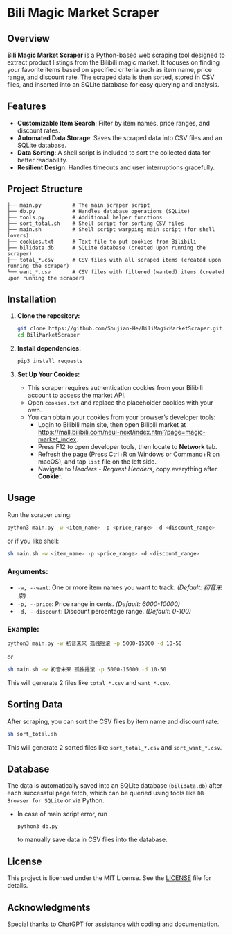 
# Bili Magic Market Scraper

## Overview

**Bili Magic Market Scraper** is a Python-based web scraping tool designed to extract product listings from the Bilibili magic market. It focuses on finding your favorite items based on specified criteria such as item name, price range, and discount rate. The scraped data is then sorted, stored in CSV files, and inserted into an SQLite database for easy querying and analysis.

## Features

- **Customizable Item Search**: Filter by item names, price ranges, and discount rates.
- **Automated Data Storage**: Saves the scraped data into CSV files and an SQLite database.
- **Data Sorting**: A shell script is included to sort the collected data for better readability.
- **Resilient Design**: Handles timeouts and user interruptions gracefully.

## Project Structure

```
├── main.py          # The main scraper script
├── db.py            # Handles database operations (SQLite)
├── tools.py         # Additional helper functions
├── sort_total.sh    # Shell script for sorting CSV files
├── main.sh          # Shell script warpping main script (for shell lovers)
├── cookies.txt      # Text file to put cookies from Bilibili
├── bilidata.db      # SQLite database (created upon running the scraper)
├── total_*.csv      # CSV files with all scraped items (created upon running the scraper)
└── want_*.csv       # CSV files with filtered (wanted) items (created upon running the scraper)
```

## Installation

1. **Clone the repository:**
   ```bash
   git clone https://github.com/Shujian-He/BiliMagicMarketScraper.git
   cd BiliMarketScraper
   ```

2. **Install dependencies:**
   ```bash
   pip3 install requests
   ```

3. **Set Up Your Cookies:**
   - This scraper requires authentication cookies from your Bilibili account to access the market API.
   - Open `cookies.txt` and replace the placeholder cookies with your own.
   - You can obtain your cookies from your browser’s developer tools:
      - Login to Bilibili main site, then open Bilibili market at https://mall.bilibili.com/neul-next/index.html?page=magic-market_index.
      - Press F12 to open developer tools, then locate to **Network** tab.
      - Refresh the page (Press Ctrl+R on Windows or Command+R on macOS), and tap `list` file on the left side.
      - Navigate to *Headers* - *Request Headers*, copy everything after **Cookie:**.


## Usage

Run the scraper using:

```sh
python3 main.py -w <item_name> -p <price_range> -d <discount_range>
```

or if you like shell:

```sh
sh main.sh -w <item_name> -p <price_range> -d <discount_range>
```

### Arguments:

- `-w, --want`: One or more item names you want to track. *(Default: 初音未来)*
- `-p, --price`: Price range in cents. *(Default: 6000-10000)*
- `-d, --discount`: Discount percentage range. *(Default: 0-100)*

### Example:

```sh
python3 main.py -w 初音未来 孤独摇滚 -p 5000-15000 -d 10-50
```

or

```sh
sh main.sh -w 初音未来 孤独摇滚 -p 5000-15000 -d 10-50
```

This will generate 2 files like `total_*.csv` and `want_*.csv`.

## Sorting Data

After scraping, you can sort the CSV files by item name and discount rate:

```bash
sh sort_total.sh
```

This will generate 2 sorted files like `sort_total_*.csv` and `sort_want_*.csv`.

## Database

The data is automatically saved into an SQLite database (`bilidata.db`) after each successful page fetch, which can be queried using tools like `DB Browser for SQLite` or via Python.

- In case of main script error, run

   ```
   python3 db.py
   ```

   to manually save data in CSV files into the database.

## License

This project is licensed under the MIT License. See the [LICENSE](./LICENSE) file for details.

## Acknowledgments

Special thanks to ChatGPT for assistance with coding and documentation.
